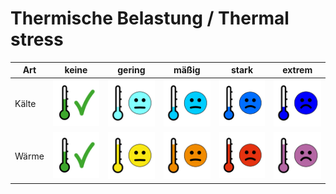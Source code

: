 # Thermische Belastung / Thermal stress

Art | keine | gering | mäßig | stark | extrem
----|-------|--------|-------|-------|--------
Kälte | ![none](thermalstress-none.svg) | ![minor](thermalstress-cold-minor.svg) | ![moderate](thermalstress-cold-moderate.svg) | ![severe](thermalstress-cold-severe.svg) | ![extreme](thermalstress-cold-extreme.svg) 
Wärme | ![none](thermalstress-none.svg) | ![minor](thermalstress-heat-minor.svg) | ![moderate](thermalstress-heat-moderate.svg) | ![severe](thermalstress-heat-severe.svg) | ![extreme](thermalstress-heat-extreme.svg) 
